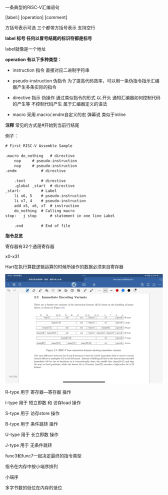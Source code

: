 一条典型的RISC-V汇编语句

[label:] [operation] [comment]

方括号表示可选 三个都带方括号表示 支持空行

**label 标号 任何以冒号结尾的标识符都是标号**

label就像是一个地址

**operation 有以下多种类型：**

- instruction 指令 直接对应二进制字符串

- pseudo-instruction 伪指令 为了提高代码效率，可以用一条伪指令指示汇编器产生多条实际的指令

- directive 指示 伪操作 通过类似指令的形式 以.开头 通知汇编器如何控制代码的产生等 不控制代码产生 属于汇编器定义的语法

- macro 采用.macro/.endm自定义的宏 弹幕说 类似于inline

**注释** 常见的方式是#开始到当前行结尾

例子：

```assembly
# First RISC-V Assemble Sample

.macro do_nothing	# directive
	nop		# pseudo-instruction
	nop		# pseudo-instruction
.endm			# directive

	.text		# directive
	.global _start	# directive
_start: 		# Label
	li x6, 5	# pseudo-instruction
	li x7, 4	# pseudo-instruction
	add x5, x6, x7	# instruction
	do_nothing	# Calling macro
stop:	j stop		# statement in one line Label

	.end		# End of file

```

**指令总览**

寄存器有32个通用寄存器

x0-x31 

Hart在执行算数逻辑运算的时候所操作的数据必须来自寄存器

![image-20240306150558538](./assets/image-20240306150558538.png)



R-type 用于 寄存器—寄存器 操作

I-type 用于 短立即数 和 访存load 操作

S-type 用于 访存store 操作

B-type 用于 条件跳转 操作

U-type 用于 长立即数 操作

J-type 用于 无条件跳转

func3和func7一起决定最终的指令类型

指令在内存中按小端序排列

小端序

多字节数的低位在内存的低位


